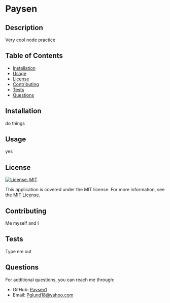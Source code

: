 
# Paysen

## Description
Very cool node practice

## Table of Contents
- [Installation](#installation)
- [Usage](#usage)
- [License](#license)
- [Contributing](#contributing)
- [Tests](#tests)
- [Questions](#questions)

## Installation
do things

## Usage
yes


## License
[![License: MIT](https://img.shields.io/badge/License-MIT-yellow.svg)](https://opensource.org/licenses/MIT)

This application is covered under the MIT license. For more information, see the [MIT License](https://opensource.org/licenses/MIT).


## Contributing
Me myself and I

## Tests
Type em out

## Questions
For additional questions, you can reach me through:

- GitHub: [Paysen1](https://github.com/Paysen1)
- Email: Pglund18@yahoo.com
